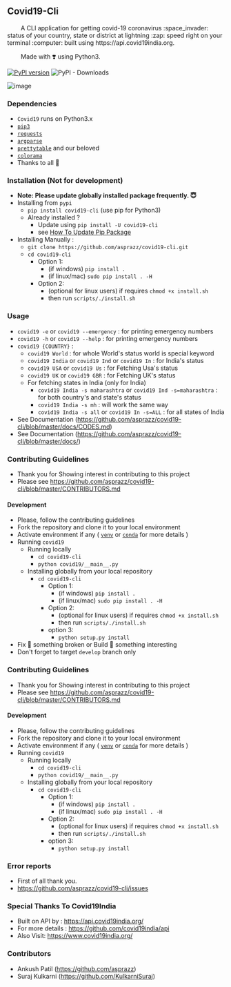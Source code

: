 ## Covid19-Cli

<P>
 &nbsp;&nbsp;&nbsp;&nbsp;&nbsp;&nbsp;&nbsp;&nbsp;A CLI application for getting covid-19 coronavirus :space_invader:	 status of your country, state or district at lightning :zap: speed right on your terminal :computer: built using https://api.covid19india.org.
</p>

<p>

&nbsp;&nbsp;&nbsp;&nbsp;&nbsp;&nbsp;&nbsp;&nbsp;Made with :heavy_heart_exclamation: using Python3.

[![PyPI version](https://badge.fury.io/py/covid19-cli.svg)](https://badge.fury.io/py/covid19-cli) ![PyPI - Downloads](https://img.shields.io/pypi/dm/covid19-cli)

</p>

![image](https://github.com/asprazz/covid19-cli/blob/master/screenshots/screenshot3.png)


### Dependencies
- `Covid19` runs on Python3.x
- [`pip3`](https://pip.pypa.io/en/stable/installing/)
- [`requests`](https://requests.readthedocs.io/en/master/user/install/)
- [`argparse`](https://pypi.org/project/argparse/)
- [`prettytable`](https://ptable.readthedocs.io/en/latest/installation.html)
and our beloved
- [`colorama`](https://pypi.org/project/colorama/)
- Thanks to all :pray:


### Installation (Not for development)
- <strong>Note: Please update globally installed package frequently. :innocent:	</strong>
- Installing from `pypi`
    - `pip install covid19-cli` (use pip for Python3)
    - Already installed ?
        - Update using `pip install -U covid19-cli`
        - see [How To Update Pip Package](https://stackoverflow.com/questions/4536103/how-can-i-upgrade-specific-packages-using-pip-and-a-requirements-file)
- Installing Manually :
    - `git clone https://github.com/asprazz/covid19-cli.git`
    - `cd covid19-cli`
        - Option 1:
            - (if windows) `pip install .`
            - (if linux/mac) `sudo pip install . -H`
        - Option 2:
            - (optional for linux users) if requires `chmod +x install.sh`
            - then run `scripts/./install.sh`


### Usage
- `covid19 -e` or `covid19 --emergency` : for printing emergency numbers
- `covid19 -h` or `covid19 --help` : for printing emergency numbers
- `covid19 {COUNTRY}` :
    - `covid19 World` : for whole World's status world is special keyword
    - `covid19 India` or `covid19 Ind` or `covid19 In` : for India's status
    - `covid19 USA` or `covid19 Us` : for Fetching Usa's status
    - `covid19 UK` or `covid19 GBR` : for Fetching UK's status
    - For fetching states in India (only for India)
        - `covid19 India -s maharashtra` or `covid19 Ind -s=maharashtra` : for both country's and state's status
        - `covid19 India -s mh` : will work the same way
        - `covid19 India -s all` or `covid19 In -s=ALL` : for all states of India
- See Documentation (https://github.com/asprazz/covid19-cli/blob/master/docs/CODES.md)
- See Documentation (https://github.com/asprazz/covid19-cli/blob/master/docs/)

### Contributing Guidelines
- Thank you for Showing interest in contributing to this project
- Please see https://github.com/asprazz/covid19-cli/blob/master/CONTRIBUTORS.md

#### Development
- Please, follow the contributing guidelines
- Fork the repository and clone it to your local environment
- Activate environment if any (
    [`venv`](https://docs.python.org/3/library/venv.html)
    or [`conda`](https://docs.conda.io/projects/conda/en/latest/user-guide/install/index.html)
    for more details
  )
- Running `covid19`
  - Running locally
      - `cd covid19-cli`
      - `python covid19/__main__.py`
  - Installing globally from your local repository
      - `cd covid19-cli`
          - Option 1:
              - (if windows) `pip install .`
              - (if linux/mac) `sudo pip install . -H`
          - Option 2:
              - (optional for linux users) if requires `chmod +x install.sh`
              - then run `scripts/./install.sh`
          - option 3:
              - `python setup.py install`
- Fix :wrench: something broken or Build :hammer: something interesting
- Don't forget to target `develop` branch only

### Contributing Guidelines
- Thank you for Showing interest in contributing to this project
- Please see https://github.com/asprazz/covid19-cli/blob/master/CONTRIBUTORS.md

#### Development
- Please, follow the contributing guidelines
- Fork the repository and clone it to your local environment
- Activate environment if any (
    [`venv`](https://docs.python.org/3/library/venv.html)
    or [`conda`](https://docs.conda.io/projects/conda/en/latest/user-guide/install/index.html)
    for more details
  )
- Running `covid19`
  - Running locally
      - `cd covid19-cli`
      - `python covid19/__main__.py`
  - Installing globally from your local repository
      - `cd covid19-cli`
          - Option 1:
              - (if windows) `pip install .`
              - (if linux/mac) `sudo pip install . -H`
          - Option 2:
              - (optional for linux users) if requires `chmod +x install.sh`
              - then run `scripts/./install.sh`
          - option 3:
              - `python setup.py install`

### Error reports
- First of all thank you.
- https://github.com/asprazz/covid19-cli/issues


### Special Thanks To Covid19India
- Built on API by :  https://api.covid19india.org/
- For more details : https://github.com/covid19india/api
- Also Visit: https://www.covid19india.org/


### Contributors
- Ankush Patil (https://github.com/asprazz)
- Suraj Kulkarni (https://github.com/KulkarniSuraj)
